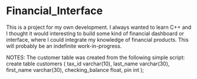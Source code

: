 # Financial_Interface

This is a project for my own development. 
I always wanted to learn C++ and I thought it would 
interesting to build some kind of financial dashboard
or interface, where I could integrate my knowledge of 
financial products. This will probably be an indefinite 
work-in-progress.


NOTES:
The customer table was created from the following simple script:
create table customers (
tax_id varchar(10),
last_name varchar(30), 
first_name varchar(30),
checking_balance float,
pin int
);
